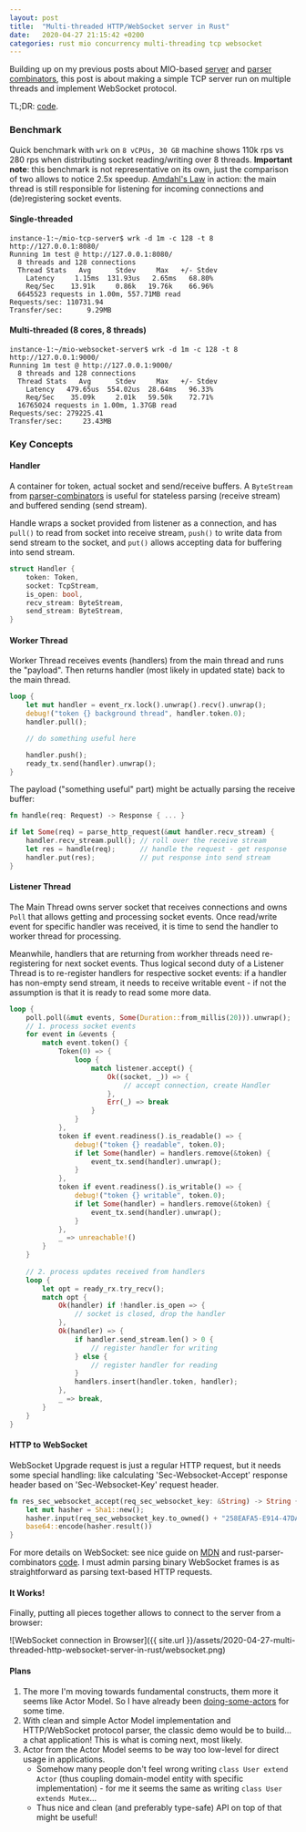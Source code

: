 ```yaml
---
layout: post
title:  "Multi-threaded HTTP/WebSocket server in Rust"
date:   2020-04-27 21:15:42 +0200
categories: rust mio concurrency multi-threading tcp websocket
---
```

Building up on my previous posts about MIO-based [server][post-server] and 
[parser combinators][post-parsers], this post is about making a simple TCP 
server run on multiple threads and implement WebSocket protocol.

TL;DR: [code].

### Benchmark

Quick benchmark with `wrk` on `8 vCPUs, 30 GB` machine shows 110k rps vs 280 rps 
when distributing socket reading/writing over 8 threads. **Important note**: this 
benchmark is not representative on its own, just the comparison of two allows to 
notice 2.5x speedup. [Amdahl's Law](https://en.wikipedia.org/wiki/Amdahl%27s_law) 
in action: the main thread is still responsible for listening for incoming 
connections and (de)registering socket events.

#### Single-threaded

```
instance-1:~/mio-tcp-server$ wrk -d 1m -c 128 -t 8 http://127.0.0.1:8080/
Running 1m test @ http://127.0.0.1:8080/
  8 threads and 128 connections
  Thread Stats   Avg      Stdev     Max   +/- Stdev
    Latency     1.15ms  131.93us   2.65ms   68.80%
    Req/Sec    13.91k     0.86k   19.76k    66.96%
  6645523 requests in 1.00m, 557.71MB read
Requests/sec: 110731.94
Transfer/sec:      9.29MB
```

#### Multi-threaded (8 cores, 8 threads)

```
instance-1:~/mio-websocket-server$ wrk -d 1m -c 128 -t 8 http://127.0.0.1:9000/
Running 1m test @ http://127.0.0.1:9000/
  8 threads and 128 connections
  Thread Stats   Avg      Stdev     Max   +/- Stdev
    Latency   479.65us  554.02us  28.64ms   96.33%
    Req/Sec    35.09k     2.01k   59.50k    72.71%
  16765024 requests in 1.00m, 1.37GB read
Requests/sec: 279225.41
Transfer/sec:     23.43MB
```

### Key Concepts

#### Handler

A container for token, actual socket and send/receive buffers. A `ByteStream` from 
[parser-combinators](https://sergey-melnychuk.github.io/2019/08/31/rust-parser-combinators/)
is useful for stateless parsing (receive stream) and buffered sending (send stream).

Handle wraps a socket provided from listener as a connection, and has `pull()` to read from
socket into receive stream, `push()` to write data from send stream to the socket, and `put()`
allows accepting data for buffering into send stream.

```rust
struct Handler {
    token: Token,
    socket: TcpStream,
    is_open: bool,
    recv_stream: ByteStream,
    send_stream: ByteStream,
}
```

#### Worker Thread

Worker Thread receives events (handlers) from the main thread and runs the "payload".
Then returns handler (most likely in updated state) back to the main thread.

```rust
loop {
    let mut handler = event_rx.lock().unwrap().recv().unwrap();
    debug!("token {} background thread", handler.token.0);
    handler.pull();

    // do something useful here

    handler.push();
    ready_tx.send(handler).unwrap();
}
```

The payload ("something useful" part) might be actually parsing the receive buffer:

```rust
fn handle(req: Request) -> Response { ... }

if let Some(req) = parse_http_request(&mut handler.recv_stream) {
    handler.recv_stream.pull(); // roll over the receive stream
    let res = handle(req);      // handle the request - get response
    handler.put(res);           // put response into send stream
}
```

#### Listener Thread

The Main Thread owns server socket that receives connections and owns `Poll` that
allows getting and processing socket events. Once read/write event for specific handler was
received, it is time to send the handler to worker thread for processing.

Meanwhile, handlers that are returning from workher threads need re-registering for next
socket events. Thus logical second duty of a Listener Thread is to re-register handlers for 
respective socket events: if a handler has non-empty send stream, it needs to receive writable
event - if not the assumption is that it is ready to read some more data.

```rust
loop {
    poll.poll(&mut events, Some(Duration::from_millis(20))).unwrap();
    // 1. process socket events
    for event in &events {
        match event.token() {
            Token(0) => {
                loop {
                    match listener.accept() {
                        Ok((socket, _)) => {
                            // accept connection, create Handler
                        },
                        Err(_) => break
                    }
                }
            },
            token if event.readiness().is_readable() => {
                debug!("token {} readable", token.0);
                if let Some(handler) = handlers.remove(&token) {
                    event_tx.send(handler).unwrap();
                }
            },
            token if event.readiness().is_writable() => {
                debug!("token {} writable", token.0);
                if let Some(handler) = handlers.remove(&token) {
                    event_tx.send(handler).unwrap();
                }
            },
            _ => unreachable!()
        }
    }
    
    // 2. process updates received from handlers
    loop {
        let opt = ready_rx.try_recv();
        match opt {
            Ok(handler) if !handler.is_open => {
                // socket is closed, drop the handler
            },
            Ok(handler) => {
                if handler.send_stream.len() > 0 {
                    // register handler for writing
                } else {
                    // register handler for reading
                }
                handlers.insert(handler.token, handler);
            },
            _ => break,
        }
    }
}
```

#### HTTP to WebSocket

WebSocket Upgrade request is just a regular HTTP request, but it needs some special handling: like
calculating 'Sec-Websocket-Accept' response header based on 'Sec-Websocket-Key' request header.

```rust
fn res_sec_websocket_accept(req_sec_websocket_key: &String) -> String {
    let mut hasher = Sha1::new();
    hasher.input(req_sec_websocket_key.to_owned() + "258EAFA5-E914-47DA-95CA-C5AB0DC85B11");
    base64::encode(hasher.result())
}
```

For more details on WebSocket: see nice guide on [MDN](https://developer.mozilla.org/en-US/docs/Web/API/WebSockets_API/Writing_WebSocket_servers)
and rust-parser-combinators [code](https://github.com/sergey-melnychuk/rust-parser-combinators/blob/master/src/ws.rs). I must admin
parsing binary WebSocket frames is as straightforward as parsing text-based HTTP requests.

#### It Works!

Finally, putting all pieces together allows to connect to the server from a browser:

![WebSocket connection in Browser]({{ site.url }}/assets/2020-04-27-multi-threaded-http-websocket-server-in-rust/websocket.png)

#### Plans

1. The more I'm moving towards fundamental constructs, them more it seems like Actor Model. 
So I have already been [doing-some-actors](https://github.com/sergey-melnychuk/doing-some-actors) for some time.
1. With clean and simple Actor Model implementation and HTTP/WebSocket protocol parser, the classic demo
would be to build... a chat application! This is what is coming next, most likely.
1. Actor from the Actor Model seems to be way too low-level for direct usage in applications. 
   - Somehow many people don't feel wrong writing `class User extend Actor` (thus coupling domain-model entity with 
specific implementation) - for me it seems the same as writing `class User extends Mutex`...
   - Thus nice and clean (and preferably type-safe) API on top of that might be useful!

[post-server]: https://sergey-melnychuk.github.io/2019/08/01/rust-mio-tcp-server/
[post-parsers]: https://sergey-melnychuk.github.io/2019/08/31/rust-parser-combinators/
[code]: https://github.com/sergey-melnychuk/mio-websocket-server
